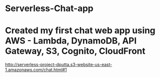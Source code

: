 # Serverless-Chat-app

# Created my first chat web app using AWS - Lambda, DynamoDB, API Gateway, S3, Cognito, CloudFront

http://serverless-project-dputta.s3-website-us-east-1.amazonaws.com/chat.html#1

